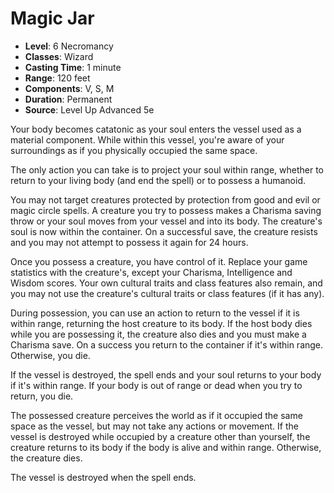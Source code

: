 # Magic Jar

- **Level**: 6 Necromancy
- **Classes**: Wizard
- **Casting Time**: 1 minute
- **Range**: 120 feet
- **Components**: V, S, M
- **Duration**: Permanent
- **Source**: Level Up Advanced 5e

Your body becomes catatonic as your soul enters the vessel used as a material component. While within this vessel, you're aware of your surroundings as if you physically occupied the same space.

The only action you can take is to project your soul within range, whether to return to your living body (and end the spell) or to possess a humanoid.

You may not target creatures protected by protection from good and evil or magic circle spells. A creature you try to possess makes a Charisma saving throw or your soul moves from your vessel and into its body. The creature's soul is now within the container. On a successful save, the creature resists and you may not attempt to possess it again for 24 hours.

Once you possess a creature, you have control of it. Replace your game statistics with the creature's, except your Charisma, Intelligence and Wisdom scores. Your own cultural traits and class features also remain, and you may not use the creature's cultural traits or class features (if it has any).

During possession, you can use an action to return to the vessel if it is within range, returning the host creature to its body. If the host body dies while you are possessing it, the creature also dies and you must make a Charisma save. On a success you return to the container if it's within range. Otherwise, you die.

If the vessel is destroyed, the spell ends and your soul returns to your body if it's within range. If your body is out of range or dead when you try to return, you die.

The possessed creature perceives the world as if it occupied the same space as the vessel, but may not take any actions or movement. If the vessel is destroyed while occupied by a creature other than yourself, the creature returns to its body if the body is alive and within range. Otherwise, the creature dies.

The vessel is destroyed when the spell ends.

